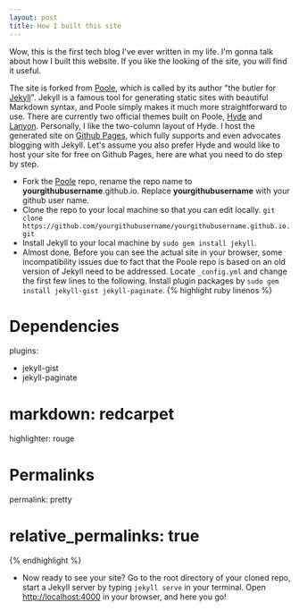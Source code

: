 ```yaml
---
layout: post
title: How I built this site
---
```


Wow, this is the first tech blog I've ever written in my life. I'm gonna talk about how I built this website. If you like the looking of the site, you will find it useful.

The site is forked from [Poole](https://github.com/poole), which is called by its author "the butler for [Jekyll](https://jekyllrb.com/)". Jekyll is a famous tool for generating static sites with beautiful Markdown syntax, and Poole simply makes it much more straightforward to use. There are currently two official themes built on Poole, [Hyde](http://hyde.getpoole.com/) and [Lanyon](http://lanyon.getpoole.com/). Personally, I like the two-column layout of Hyde. I host the generated site on [Github Pages](https://pages.github.com/), which fully supports and even advocates blogging with Jekyll. Let's assume you also prefer Hyde and would like to host your site for free on Github Pages, here are what you need to do step by step.

* Fork the [Poole](https://github.com/poole) repo, rename the repo name to **yourgithubusername**.github.io. Replace **yourgithubusername** with your github user name. 
* Clone the repo to your local machine so that you can edit locally. 
`git clone https://github.com/yourgithubusername/yourgithubusername.github.io.git`
* Install Jekyll to your local machine by `sudo gem install jekyll`. 
* Almost done. Before you can see the actual site in your browser, some incompatibility issues due to fact that the Poole repo is based on an old version of Jekyll need to be addressed. Locate `_config.yml` and change the first few lines to the following. Install plugin packages by `sudo gem install jekyll-gist jekyll-paginate`.
{% highlight ruby linenos %}
# Dependencies
plugins:
  - jekyll-gist
  - jekyll-paginate

# markdown:         redcarpet
highlighter:      rouge

# Permalinks
permalink:        pretty
# relative_permalinks: true
{% endhighlight %}
* Now ready to see your site? Go to the root directory of your cloned repo, start a Jekyll server by typing `jekyll serve` in your terminal. Open [http://localhost:4000](http://localhost:4000) in your browser, and here you go!







